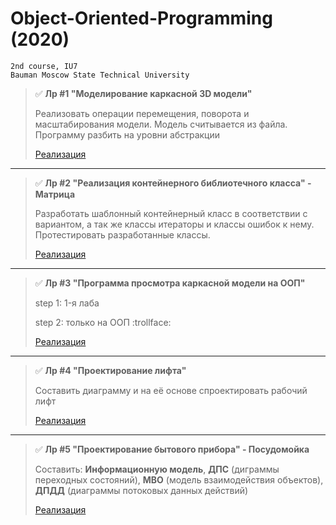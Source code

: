 # Object-Oriented-Programming (2020)

```
2nd course, IU7
Bauman Moscow State Technical University
```

> :white_check_mark: **Лр #1 "Моделирование каркасной 3D модели"**
> 
> Реализовать операции перемещения, поворота и масштабирования модели. 
> Модель считывается из файла. 
> Программу разбить на уровни абстракции
>
> [Реализация](https://github.com/shlyapik228/bmstu_oop/tree/master/lab_01)
___

> :white_check_mark: **Лр #2 "Реализация контейнерного библиотечного класса" - Матрица**
> 
> Разработать шаблонный контейнерный класс в соответствии с вариантом, а так же классы
> итераторы и классы ошибок к нему. Протестировать разработанные классы.
>
> [Реализация](https://github.com/shlyapik228/bmstu_oop/tree/master/lab_02)
___

> :white_check_mark: **Лр #3 "Программа просмотра каркасной модели на ООП"**
>
> step 1: 1-я лаба
> 
> step 2: только на ООП :trollface:
>
> [Реализация](https://www.youtube.com/watch?v=bwD8G3a86p8)
___

> :white_check_mark: **Лр #4 "Проектирование лифта"**
>
> Составить диаграмму и на её основе спроектировать рабочий лифт
>
> [Реализация](https://github.com/shlyapik228/bmstu_oop/tree/master/lab_04)
___

> :white_check_mark: **Лр #5 "Проектирование бытового прибора" - Посудомойка**
> 
> Составить: **Информационную модель**, **ДПС** (диграммы переходных состояний), **МВО** (модель взаимодействия объектов), 
> **ДПДД** (диаграммы потоковых данных действий)
>
> [Реализация](https://github.com/shlyapik228/bmstu_oop/tree/master/lab_05)
